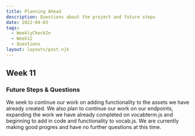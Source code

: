 ```yaml
---
title: Planning Ahead
description: Questions about the project and future steps
date: 2022-04-03
tags:
  - WeeklyCheckIn
  - Week12
  - Questions
layout: layouts/post.njk
---
```


## Week 11

### Future Steps & Questions

We seek to continue our work on adding functionality to the assets we have already created. We also plan to continue our work on our endpoints, expanding the work we have already completed on vocabterm.js and beginning to add in code and functionality to vocab.js. We are currently making good progres and have no further questions at this time.
